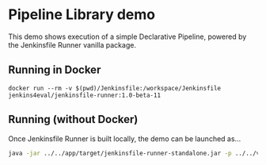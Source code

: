 Pipeline Library demo
=====================

This demo shows execution of a simple Declarative Pipeline,
powered by the Jenkinsfile Runner vanilla package.

## Running in Docker

```
docker run --rm -v $(pwd)/Jenkinsfile:/workspace/Jenkinsfile jenkins4eval/jenkinsfile-runner:1.0-beta-11
```

## Running (without Docker)

Once Jenkinsfile Runner is built locally, the demo can be launched as...

```bash
java -jar ../../app/target/jenkinsfile-runner-standalone.jar -p ../../vanilla-package/target/plugins/ -w ../../vanilla-package/target/war/jenkins.war -f . 
```

